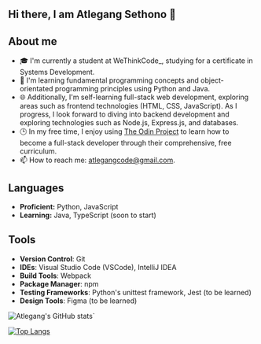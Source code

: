 ## Hi there, I am Atlegang Sethono 👋   

## About me
- 🎓 I'm currently a student at WeThinkCode_, studying for a certificate in Systems Development.
- 🌱 I'm learning fundamental programming concepts and object-orientated programming principles using Python and Java.
- 🌐 Additionally, I'm self-learning full-stack web development, exploring areas such as frontend technologies (HTML, CSS, JavaScript). As I progress, I look forward to diving into backend development and exploring technologies such as Node.js, Express.js, and  databases.
- 🕒 In my free time, I enjoy using [The Odin Project](https://www.theodinproject.com/) to learn how to become a full-stack developer through their comprehensive, free curriculum.
- 📫 How to reach me: [atlegangcode@gmail.com](mailto:atlegangcode@gmail.com).

## Languages
- **Proficient:** Python, JavaScript
- **Learning:** Java, TypeScript (soon to start)

## Tools
- **Version Control**: Git
- **IDEs**: Visual Studio Code (VSCode), IntelliJ IDEA
- **Build Tools**: Webpack
- **Package Manager**: npm
- **Testing Frameworks**: Python's unittest framework, Jest (to be learned)
- **Design Tools**: Figma (to be learned)

![Atlegang's GitHub stats](https://https://github-readme-stats-atle-gangs.vercel.app/api?username=atle-gang&theme=transparent&show_icons=true)`

[![Top Langs](https://github-readme-stats.vercel.app/api/top-langs/?username=atle-gang&layout=donut&theme=transparent)](https://github.com/anuraghazra/github-readme-stats)